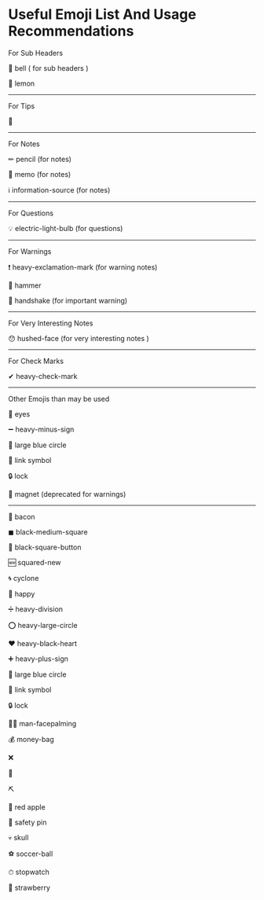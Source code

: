 
# Useful Emoji List And Usage Recommendations

For Sub Headers

🔔 bell ( for sub headers )

🍋 lemon

---

For Tips

🍓   

---

For Notes

✏ pencil (for notes)

📝 memo (for notes)

ℹ information-source (for notes)

---

For Questions

💡 electric-light-bulb  (for questions)

---

For Warnings

❗ heavy-exclamation-mark   (for warning notes)

🔨 hammer

🤝 handshake (for important warning)

---

For Very Interesting Notes

😯 hushed-face  (for very interesting notes )

---

For Check Marks

✔ heavy-check-mark

---

Other Emojis than may be used

👀 eyes

➖ heavy-minus-sign

🔵 large blue circle

🔗 link symbol

🔒 lock

🧲 magnet (deprecated for warnings)

---

🥓 bacon

◼ black-medium-square

🔲 black-square-button

🆕 squared-new

🌀 cyclone

🙂 happy

➗ heavy-division

⭕ heavy-large-circle

❤ heavy-black-heart

➕ heavy-plus-sign

🔵 large blue circle

🔗 link symbol

🔒 lock

🤦‍♂️ man-facepalming

💰 money-bag

❌ 

📄 

⛏ 

🍎 red apple  

🧷 safety pin

💀 skull

⚽ soccer-ball

⏱ stopwatch

🍓 strawberry




